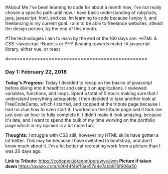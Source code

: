 #About Me
I've been learning to code for about a month now, I've not really chosen a specific path until now. I have basic understanding of ruby/rails, java, javascript, html, and css.
Im learning to code because I enjoy it, and freelancing is my current goal. I aim to be able to freelance websites, atleast the design portion, by the end of this month.

#The technologies I aim to learn by the end of the 100 days are:
-HTML & CSS
-Javascript
-Node.js or PHP (leaning towards node)
-A javascript library, either vue, or react

#================================================


### Day 1: February 22, 2018
**Today's Progress**: Today I decided to recap on the basics of javascript before diving into it headfirst and using it on applications. I reviewed variables, functions, and loops. Spent a total of 5 hours making sure that I understand everything adequately. I then decided to take another look at FreeCodeCamp, which I started, and stopped at the tribute page because I had no clue how to even start it. I worked on the tribute page and it took me just over an hour to fully complete it. I didn't make it look amazing, because it's late, and I want to spend the bulk of my time working on the portfolio page which in my opinion is a lot more fun.

**Thoughts:** I struggle with CSS still, however my HTML skills have gotten a lot better. This may be because I have switched to bootstrap, and don't know much about it. I'm a lot better at recreating work from a picture than I was 20 days ago.

**Link to Tribute:** https://codepen.io/anon/pen/wyxJwm 
**Picture if taken down** https://gyazo.com/c0044f4eff3ae57d4e7abb815f906a50
